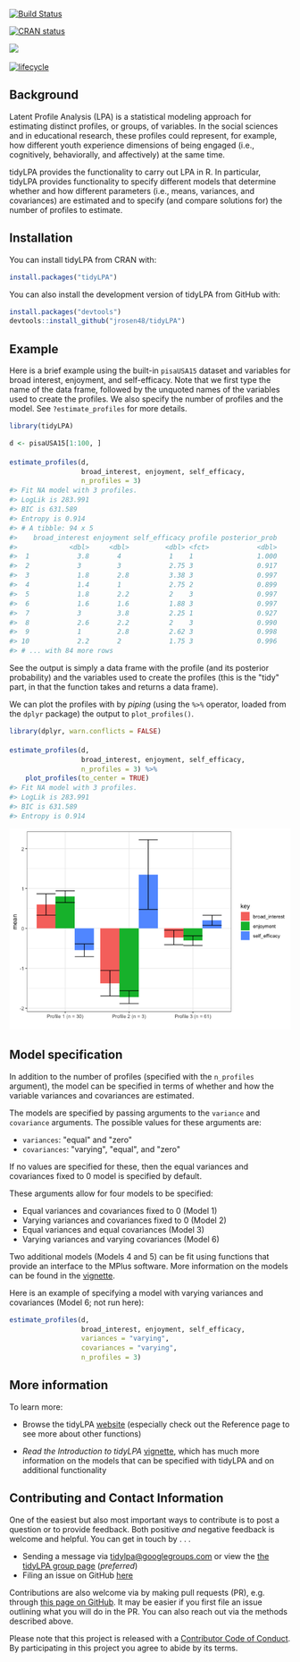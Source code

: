 
<!-- README.md is generated from README.Rmd. Please edit that file -->
[![Build Status](https://travis-ci.org/jrosen48/tidyLPA.svg?branch=master)](https://travis-ci.org/jrosen48/tidyLPA)

[![CRAN status](https://www.r-pkg.org/badges/version/tidyLPA)](https://cran.r-project.org/package=tidyLPA)

[![](https://cranlogs.r-pkg.org/badges/tidyLPA)](https://cran.r-project.org/package=tidyLPA)

[![lifecycle](https://img.shields.io/badge/lifecycle-maturing-blue.svg)](https://www.tidyverse.org/lifecycle/#maturing)

Background
----------

Latent Profile Analysis (LPA) is a statistical modeling approach for estimating distinct profiles, or groups, of variables. In the social sciences and in educational research, these profiles could represent, for example, how different youth experience dimensions of being engaged (i.e., cognitively, behaviorally, and affectively) at the same time.

tidyLPA provides the functionality to carry out LPA in R. In particular, tidyLPA provides functionality to specify different models that determine whether and how different parameters (i.e., means, variances, and covariances) are estimated and to specify (and compare solutions for) the number of profiles to estimate.

Installation
------------

You can install tidyLPA from CRAN with:

``` r
install.packages("tidyLPA")
```

You can also install the development version of tidyLPA from GitHub with:

``` r
install.packages("devtools")
devtools::install_github("jrosen48/tidyLPA")
```

Example
-------

Here is a brief example using the built-in `pisaUSA15` dataset and variables for broad interest, enjoyment, and self-efficacy. Note that we first type the name of the data frame, followed by the unquoted names of the variables used to create the profiles. We also specify the number of profiles and the model. See `?estimate_profiles` for more details.

``` r
library(tidyLPA)
```

``` r
d <- pisaUSA15[1:100, ]

estimate_profiles(d, 
                  broad_interest, enjoyment, self_efficacy, 
                  n_profiles = 3)
#> Fit NA model with 3 profiles.
#> LogLik is 283.991
#> BIC is 631.589
#> Entropy is 0.914
#> # A tibble: 94 x 5
#>    broad_interest enjoyment self_efficacy profile posterior_prob
#>             <dbl>     <dbl>         <dbl> <fct>            <dbl>
#>  1            3.8       4            1    1                1.000
#>  2            3         3            2.75 3                0.917
#>  3            1.8       2.8          3.38 3                0.997
#>  4            1.4       1            2.75 2                0.899
#>  5            1.8       2.2          2    3                0.997
#>  6            1.6       1.6          1.88 3                0.997
#>  7            3         3.8          2.25 1                0.927
#>  8            2.6       2.2          2    3                0.990
#>  9            1         2.8          2.62 3                0.998
#> 10            2.2       2            1.75 3                0.996
#> # ... with 84 more rows
```

See the output is simply a data frame with the profile (and its posterior probability) and the variables used to create the profiles (this is the "tidy" part, in that the function takes and returns a data frame).

We can plot the profiles with by *piping* (using the `%>%` operator, loaded from the `dplyr` package) the output to `plot_profiles()`.

``` r
library(dplyr, warn.conflicts = FALSE)

estimate_profiles(d, 
                  broad_interest, enjoyment, self_efficacy, 
                  n_profiles = 3) %>% 
    plot_profiles(to_center = TRUE)
#> Fit NA model with 3 profiles.
#> LogLik is 283.991
#> BIC is 631.589
#> Entropy is 0.914
```

![](man/figures/README-unnamed-chunk-5-1.png)

Model specification
-------------------

In addition to the number of profiles (specified with the `n_profiles` argument), the model can be specified in terms of whether and how the variable variances and covariances are estimated.

The models are specified by passing arguments to the `variance` and `covariance` arguments. The possible values for these arguments are:

-   `variances`: "equal" and "zero"
-   `covariances`: "varying", "equal", and "zero"

If no values are specified for these, then the equal variances and covariances fixed to 0 model is specified by default.

These arguments allow for four models to be specified:

-   Equal variances and covariances fixed to 0 (Model 1)
-   Varying variances and covariances fixed to 0 (Model 2)
-   Equal variances and equal covariances (Model 3)
-   Varying variances and varying covariances (Model 6)

Two additional models (Models 4 and 5) can be fit using functions that provide an interface to the MPlus software. More information on the models can be found in the [vignette](https://jrosen48.github.io/tidyLPA/articles/Introduction_to_tidyLPA.html).

Here is an example of specifying a model with varying variances and covariances (Model 6; not run here):

``` r
estimate_profiles(d, 
                  broad_interest, enjoyment, self_efficacy, 
                  variances = "varying",
                  covariances = "varying",
                  n_profiles = 3)
```

More information
----------------

To learn more:

-   Browse the tidyLPA [website](https://jrosen48.github.io/tidyLPA/) (especially check out the Reference page to see more about other functions)

-   *Read the Introduction to tidyLPA* [vignette](https://jrosen48.github.io/tidyLPA/articles/Introduction_to_tidyLPA.html), which has much more information on the models that can be specified with tidyLPA and on additional functionality

Contributing and Contact Information
------------------------------------

One of the easiest but also most important ways to contribute is to post a question or to provide feedback. Both positive *and* negative feedback is welcome and helpful. You can get in touch by . . .

-   Sending a message via <tidylpa@googlegroups.com> or view the [the tidyLPA group page](https://groups.google.com/forum/#!forum/tidylpa) (*preferred*)
-   Filing an issue on GitHub [here](https://github.com/jrosen48/tidyLPA)

Contributions are also welcome via by making pull requests (PR), e.g. through [this page on GitHub](https://github.com/jrosen48/tidyLPA/pulls). It may be easier if you first file an issue outlining what you will do in the PR. You can also reach out via the methods described above.

Please note that this project is released with a [Contributor Code of Conduct](CONDUCT.md). By participating in this project you agree to abide by its terms.
